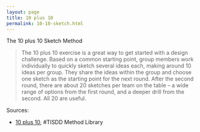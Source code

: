 ```yaml
---
layout: page
title: 10 plus 10
permalink: 10-10-sketch.html
---
```


The 10 plus 10 Sketch Method

> The 10 plus 10 exercise is a great way to get started with a design challenge. Based on a common starting point, group members work individually to quickly sketch several ideas each, making around 10 ideas per group. They share the ideas within the group and choose one sketch as the starting point for the next round. After the second round, there are about 20 sketches per team on the table – a wide range of options from the first round, and a deeper drill from the second. All 20 are useful.

Sources: 

- [10 plus 10](https://www.thisisservicedesigndoing.com/methods/10-plus-10), #TISDD Method Library